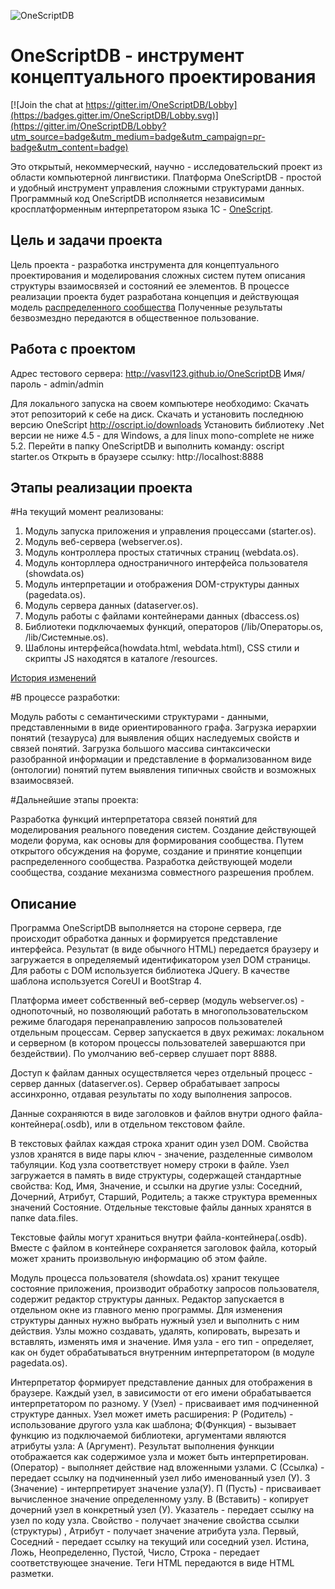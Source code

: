 ![OneScriptDB](https://github.com/vasvl123/OneScriptDB/blob/master/resource/osdb.png "OneScriptDB")

# OneScriptDB - инструмент концептуального проектирования

[![Join the chat at https://gitter.im/OneScriptDB/Lobby](https://badges.gitter.im/OneScriptDB/Lobby.svg)](https://gitter.im/OneScriptDB/Lobby?utm_source=badge&utm_medium=badge&utm_campaign=pr-badge&utm_content=badge)

Это открытый, некоммерческий, научно - исследовательский проект из области компьютерной лингвистики.
Платформа OneScriptDB - простой и удобный инструмент управления сложными структурами данных. Программный код OneScriptDB исполняется независимым кросплатформенным интерпретатором языка 1С - [OneScript](https://github.com/EvilBeaver/OneScript).

## Цель и задачи проекта

Цель проекта - разработка инструмента для концептуального проектирования и моделирования сложных систем путем описания структуры взаимосвязей и состояний ее элементов.
В процессе реализации проекта будет разработана концепция и действующая модель [распределенного сообщества](https://github.com/vasvl123/distributed-community)
Полученные результаты безвозмездно передаются в общественное пользование.

## Работа с проектом

Адрес тестового сервера: http://vasvl123.github.io/OneScriptDB Имя/пароль - admin/admin

Для локального запуска на своем компьютере необходимо:
Скачать этот репозиторий к себе на диск.
Скачать и установить последнюю версию OneScript http://oscript.io/downloads
Установить библиотеку .Net версии не ниже 4.5 - для Windows, а для linux mono-complete не ниже 5.2.
Перейти в папку OneScriptDB и выполнить команду: oscript starter.os
Открыть в браузере ссылку: http://localhost:8888

## Этапы реализации проекта

#На текущий момент реализованы:

1. Модуль запуска приложения и управления процессами (starter.os).
2. Модуль веб-сервера (webserver.os).
3. Модуль контроллера простых статичных страниц (webdata.os).
4. Модуль конторллера одностраничного интерфейса пользователя (showdata.os)
5. Модуль интерпретации и отображения DOM-структуры данных (pagedata.os).
6. Модуль сервера данных (dataserver.os).
7. Модуль работы с файлами контейнерами данных (dbaccess.os)
8. Библиотеки подключаемых функций, операторов (/lib/Операторы.os, /lib/Системные.os).
9. Шаблоны интерфейса(howdata.html, webdata.html), CSS стили и скрипты JS находятся в каталоге /resources.

[История изменений](CHANGES)

#В процессе разработки:

Модуль работы с семантическими структурами - данными, представленными в виде ориентированного графа.
Загрузка иерархии понятий (тезауруса) для выявления общих наследуемых свойств и связей понятий.
Загрузка большого массива синтаксически разобранной информации и представление в формализованном виде (онтологии) понятий путем выявления типичных свойств и возможных взаимосвязей.

#Дальнейшие этапы проекта:

Разработка функций интерпретатора связей понятий для моделирования реального поведения систем.
Создание действующей модели форума, как основы для формирования сообщества.
Путем открытого обсуждения на форуме, создание и принятие концепции распределенного сообщества.
Разработка действующей модели сообщества, создание механизма совместного разрешения проблем.

## Описание

Программа OneScriptDB выполняется на стороне сервера, где происходит обработка данных и формируется представление интерфейса. Результат (в виде обычного HTML) передается браузеру и загружается в определяемый идентификатором узел DOM страницы. Для работы с DOM используется библиотека JQuery. В качестве шаблона используется CoreUI и BootStrap 4.

Платформа имеет собственный веб-сервер (модуль webserver.os) - однопоточный, но позволяющий работать в многопользовательском режиме благодаря перенаправлению запросов пользователей отдельным процессам. Сервер запускается в двух режимах: локальном и серверном (в котором процессы пользователей завершаются при бездействии). По умолчанию веб-сервер слушает порт 8888.

Доступ к файлам данных осуществляется через отдельный процесс - сервер данных (dataserver.os). Сервер обрабатывает запросы ассинхронно, отдавая результаты по ходу выполнения запросов.

Данные сохраняются в виде заголовков и файлов внутри одного файла-контейнера(.osdb), или в отдельном текстовом файле.

В текстовых файлах каждая строка хранит один узел DOM. Свойства узлов хранятся в виде пары ключ - значение, разделенные символом табуляции. Код узла соответствует номеру строки в файле. Узел загружается в память в виде структуры, содержащей стандартные свойства: Код, Имя, Значение, и ссылки на другие узлы: Соседний, Дочерний, Атрибут, Старший, Родитель; а также структура временных значений Состояние. Отдельные текстовые файлы данных хранятся в папке data\.files.

Текстовые файлы могут храниться внутри файла-контейнера(.osdb). Вместе с файлом в контейнере сохраняется заголовок файла, который может хранить произвольную информацию об этом файле.

Модуль процесса пользователя (showdata.os) хранит текущее состояние приложения, производит обработку запросов пользователя, содержит редактор структуры данных. Редактор запускается в отдельном окне из главного меню программы. Для изменения структуры данных нужно выбрать нужный узел и выполнить с ним действия. Узлы можно создавать, удалять, копировать, вырезать и вставлять, изменять имя и значение. Имя узла - его тип - определяет, как он будет обрабатываться внутренним интерпретатором (в модуле pagedata.os).

Интерпретатор формирует представление данных для отображения в браузере. Каждый узел, в зависимости от его имени обрабатывается интерпретатором по разному. У (Узел) - присваивает имя подчиненной структуре данных. Узел может иметь расширения: Р (Родитель) - использование другого узла как шаблона; Ф(Функция) - вызывает функцию из подключаемой библиотеки, аргументами являются атрибуты узла: А (Аргумент). Результат выполнения функции отображается как содержимое узла и может быть интерпретирован. (Оператор) - выполняет действие над вложенными узлами. С (Ссылка) - передает ссылку на подчиненный узел либо именованный узел (У). З (Значение) - интерпретирует значение узла(У). П (Пусть) - присваивает вычисленное значение определенному узлу. В (Вставить) - копирует дочерний узел в конкретный узел (У). Указатель - передает ссылку на узел по коду узла. Свойство - получает значение свойства ссылки (структуры) , Атрибут - получает значение атрибута узла. Первый, Соседний - передает ссылку на текущий или соседний узел. Истина, Ложь, Неопределенно, Пустой, Число, Строка - передает соответствующее значение. Теги HTML передаются в виде HTML разметки.
